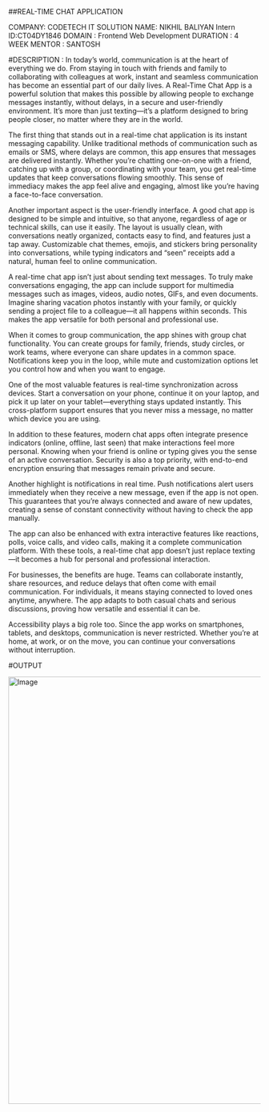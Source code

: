 ##REAL-TIME CHAT APPLICATION


COMPANY: CODETECH IT SOLUTION
NAME: NIKHIL BALIYAN
Intern ID:CT04DY1846
DOMAIN : Frontend Web Development
DURATION : 4 WEEK
MENTOR : SANTOSH

#DESCRIPTION : In today’s world, communication is at the heart of everything we do. From staying in touch with friends and family to collaborating with colleagues at work, instant and seamless communication has become an essential part of our daily lives. A Real-Time Chat App is a powerful solution that makes this possible by allowing people to exchange messages instantly, without delays, in a secure and user-friendly environment. It’s more than just texting—it’s a platform designed to bring people closer, no matter where they are in the world.

The first thing that stands out in a real-time chat application is its instant messaging capability. Unlike traditional methods of communication such as emails or SMS, where delays are common, this app ensures that messages are delivered instantly. Whether you’re chatting one-on-one with a friend, catching up with a group, or coordinating with your team, you get real-time updates that keep conversations flowing smoothly. This sense of immediacy makes the app feel alive and engaging, almost like you’re having a face-to-face conversation.

Another important aspect is the user-friendly interface. A good chat app is designed to be simple and intuitive, so that anyone, regardless of age or technical skills, can use it easily. The layout is usually clean, with conversations neatly organized, contacts easy to find, and features just a tap away. Customizable chat themes, emojis, and stickers bring personality into conversations, while typing indicators and “seen” receipts add a natural, human feel to online communication.

A real-time chat app isn’t just about sending text messages. To truly make conversations engaging, the app can include support for multimedia messages such as images, videos, audio notes, GIFs, and even documents. Imagine sharing vacation photos instantly with your family, or quickly sending a project file to a colleague—it all happens within seconds. This makes the app versatile for both personal and professional use.

When it comes to group communication, the app shines with group chat functionality. You can create groups for family, friends, study circles, or work teams, where everyone can share updates in a common space. Notifications keep you in the loop, while mute and customization options let you control how and when you want to engage.

One of the most valuable features is real-time synchronization across devices. Start a conversation on your phone, continue it on your laptop, and pick it up later on your tablet—everything stays updated instantly. This cross-platform support ensures that you never miss a message, no matter which device you are using.

In addition to these features, modern chat apps often integrate presence indicators (online, offline, last seen) that make interactions feel more personal. Knowing when your friend is online or typing gives you the sense of an active conversation. Security is also a top priority, with end-to-end encryption ensuring that messages remain private and secure.

Another highlight is notifications in real time. Push notifications alert users immediately when they receive a new message, even if the app is not open. This guarantees that you’re always connected and aware of new updates, creating a sense of constant connectivity without having to check the app manually.

The app can also be enhanced with extra interactive features like reactions, polls, voice calls, and video calls, making it a complete communication platform. With these tools, a real-time chat app doesn’t just replace texting—it becomes a hub for personal and professional interaction.

For businesses, the benefits are huge. Teams can collaborate instantly, share resources, and reduce delays that often come with email communication. For individuals, it means staying connected to loved ones anytime, anywhere. The app adapts to both casual chats and serious discussions, proving how versatile and essential it can be.

Accessibility plays a big role too. Since the app works on smartphones, tablets, and desktops, communication is never restricted. Whether you’re at home, at work, or on the move, you can continue your conversations without interruption.


#OUTPUT

<img width="665" height="852" alt="Image" src="https://github.com/user-attachments/assets/9252b2c8-48ab-465f-9c87-f6579c8fdb2d" />
